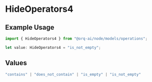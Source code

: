 # HideOperators4

## Example Usage

```typescript
import { HideOperators4 } from "@orq-ai/node/models/operations";

let value: HideOperators4 = "is_not_empty";
```

## Values

```typescript
"contains" | "does_not_contain" | "is_empty" | "is_not_empty"
```